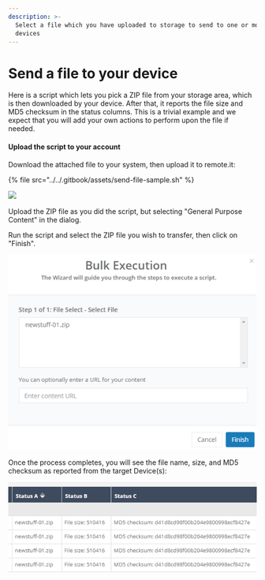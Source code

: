 ```yaml
---
description: >-
  Select a file which you have uploaded to storage to send to one or more
  devices
---
```


# Send a file to your device

Here is a script which lets you pick a ZIP file from your storage area, which is then downloaded by your device. After that, it reports the file size and MD5 checksum in the status columns.  This is a trivial example and we expect that you will add your own actions to perform upon the file if needed.

#### Upload the script to your account

Download the attached file to your system, then upload it to remote.it:

{% file src="../../.gitbook/assets/send-file-sample.sh" %}

![](http://forum.weaved.com/uploads/default/original/1X/743a3ff82581afab033642185cb53c60136c9fc1.png)

Upload the ZIP file as you did the script, but selecting "General Purpose Content" in the dialog.

Run the script and select the ZIP file you wish to transfer, then click on "Finish".

![](../../.gitbook/assets/image%20%28101%29.png)

Once the process completes, you will see the file name, size, and MD5 checksum as reported from the target Device\(s\):

![](../../.gitbook/assets/image%20%2894%29.png)

